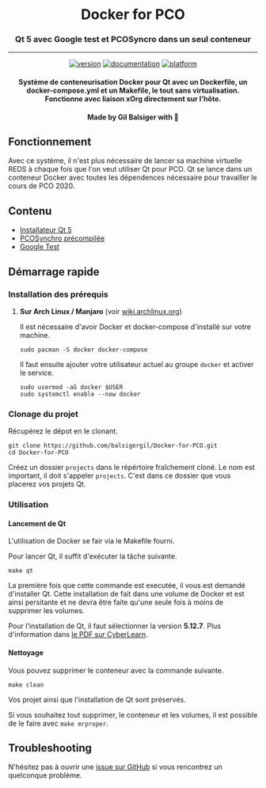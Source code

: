<h1 align="center">Docker for PCO</h1>
<h3 align="center">Qt 5 avec Google test et PCOSyncro dans un seul conteneur</h3>
<hr>
<p align="center">
  <a href="#"><img src="https://img.shields.io/badge/version-v0.0.1-green?style=for-the-badge" alt="version"></a>
  <a href="https://github.com/balsigergil/Docker-for-PCO#docker-for-pco"><img src="https://img.shields.io/badge/documentation-README-blue?style=for-the-badge" alt="documentation"></a>
  <a href="#"><img src="https://img.shields.io/badge/platform-linux-yellow?style=for-the-badge&logo=Linux" alt="platform"></a>
</p>

<h4 align="center">Système de conteneurisation Docker pour Qt avec un Dockerfile, un docker-compose.yml et un Makefile, le tout sans virtualisation. Fonctionne avec liaison xOrg directement sur l'hôte.</h4>
<h4 align="center">Made by Gil Balsiger with 🧡</h4>

## Fonctionnement

Avec ce système, il n'est plus nécessaire de lancer sa machine virtuelle REDS à chaque fois que l'on veut utiliser Qt pour PCO. Qt se lance dans un conteneur Docker avec toutes les dépendences nécessaire pour travailler le cours de PCO 2020.

## Contenu

- [Installateur Qt 5](https://www.qt.io/download-open-source)
- [PCOSynchro précompilée](https://gitlab.com/reds-public/pco-synchro)
- [Google Test](https://github.com/google/googletest)

## Démarrage rapide

### Installation des prérequis

1. **Sur Arch Linux / Manjaro** (voir [wiki.archlinux.org](https://wiki.archlinux.org/index.php/Docker#Installation))

    Il est nécessaire d'avoir Docker et docker-compose d'installé sur votre machine.

    ```
    sudo pacman -S docker docker-compose
    ```

    Il faut ensuite ajouter votre utilisateur actuel au groupe `docker` et activer le service.

    ```
    sudo usermod -aG docker $USER
    sudo systemctl enable --now docker
    ```

### Clonage du projet

Récupérez le dépot en le clonant.

```
git clone https://github.com/balsigergil/Docker-for-PCO.git
cd Docker-for-PCO
```

Créez un dossier `projects` dans le répértoire fraîchement cloné. Le nom est important, il doit s'appeler `projects`. C'est dans ce dossier que vous placerez vos projets Qt.

### Utilisation

#### Lancement de Qt

L'utilisation de Docker se fair via le Makefile fourni.

Pour lancer Qt, il suffit d'exécuter la tâche suivante.

```
make qt
```

La première fois que cette commande est executée, il vous est demandé d'installer Qt. Cette installation de fait dans une volume de Docker et est ainsi persitante et ne devra être faite qu'une seule fois à moins de supprimer les volumes.

Pour l'installation de Qt, il faut sélectionner la version **5.12.7**. Plus d'information dans [le PDF sur CyberLearn](https://cyberlearn.hes-so.ch/pluginfile.php/3175645/mod_resource/content/1/Guide_labos_PCO_v2020.1.0.pdf).

#### Nettoyage

Vous pouvez supprimer le conteneur avec la commande suivante.

```
make clean
```

Vos projet ainsi que l'installation de Qt sont préservés.

Si vous souhaitez tout supprimer, le conteneur et les volumes, il est possible de le faire avec `make mrproper`.

## Troubleshooting

N'hésitez pas à ouvrir une [issue sur GitHub](https://github.com/balsigergil/Docker-for-PCO/issues) si vous rencontrez un quelconque problème.